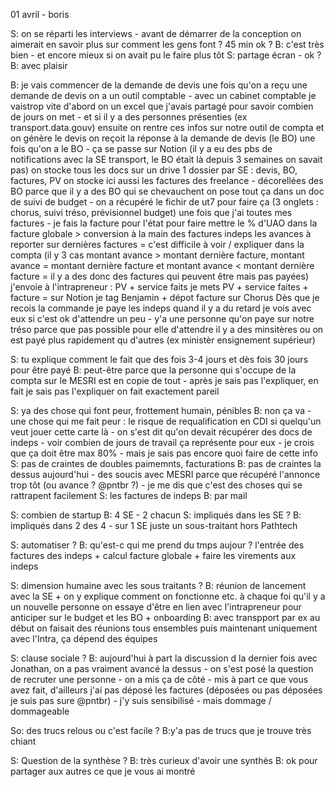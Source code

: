 01 avril - boris

S: on se réparti les interviews - avant de démarrer de la conception on aimerait en savoir plus sur comment les gens font ? 45 min ok ?
B: c'est très bien - et encore mieux si on avait pu le faire plus tôt
S: partage écran - ok ?
B: avec plaisir

B: je vais commencer de la demande de devis
une fois qu'on a reçu une demande de devis on a un outil comptable - avec un cabinet comptable
je vaistrop vite
d'abord on un excel que j'avais partagé pour savoir combien de jours on met - et si il y a des personnes présenties (ex transport.data.gouv)
ensuite on rentre ces infos sur notre outil de compta et on génère le devis
on reçoit la réponse à la demande de devis (le BO)
une fois qu'on a le BO - ça se passe sur Notion (il y a eu des pbs de notifications avec la SE transport, le BO était là depuis 3 semaines on savait pas)
on stocke tous les docs sur un drive
1 dossier par SE : devis, BO, factures, PV
on stocke ici aussi les factures des freelance - décorellées des BO parce que il y a des BO qui se chevauchent
on pose tout ça dans un doc de suivi de budget - on a récupéré le fichir de ut7 pour faire ça (3 onglets : chorus, suivi tréso, prévisionnel budget)
une fois que j'ai toutes mes factures - je fais la facture pour l'état
pour faire mettre le % d'UAO dans la facture globale > conversion à la main des factures indeps
les avances à reporter sur dernières factures = c'est difficile à voir / expliquer dans la compta (il y 3 cas montant avance > montant dernière facture, montant avance = montant dernière facture et montant avance < montant dernière facture = il y a des donc des factures qui peuvent être mais pas payées)
j'envoie à l'intrapreneur : PV + service faits
je mets PV + service faites + facture = sur Notion je tag Benjamin + dépot facture sur Chorus
Dès que je recois la commande je paye les indeps
quand il y a du retard je vois avec eux si c'est ok d'attendre un peu - y'a une personne qu'on paye sur notre tréso parce que pas possible pour elle d'attendre
il y a des minsitères ou on est payé plus rapidement qu d'autres (ex ministèr ensignement supérieur)

S: tu explique comment le fait que des fois 3-4 jours et dès fois 30 jours pour être payé 
B: peut-être parce que la personne qui s'occupe de la compta sur le MESRI est en copie de tout - après je sais pas l'expliquer, en fait je sais pas l'expliquer on fait exactement pareil

S: ya des chose qui font peur, frottement humain, pénibles
B: non ça va - une chose qui me fait peur : le risque de requalification en CDI si quelqu'un veut jouer cette carte là - on s'est dit qu'on devait récupérer des docs de indeps - voir combien de jours de travail ça représente pour eux - je crois que ça doit être max 80% - mais je sais pas encore quoi faire de cette info
S: pas de craintes de doubles paimemnts, facturations
B: pas de craintes la dessus aujourd'hui - des soucis avec MESRI parce que récupéré l'annonce trop tôt (ou avance ? @pntbr ?) - je me dis que c'est des choses qui se rattrapent facilement
S: les factures de indeps
B: par mail

S: combien de startup
B: 4 SE - 2 chacun
S: impliqués dans les SE ?
B: impliqués dans 2 des 4 - sur 1 SE juste un sous-traitant hors Pathtech

S: automatiser ?
B: qu'est-c qui me prend du tmps aujour ? l'entrée des factures des indeps + calcul facture globale + faire les virements aux indeps

S: dimension humaine avec les sous traitants ?
B: réunion de lancement avec la SE + on y explique comment on fonctionne etc. à chaque foi qu'il y a un nouvelle personne on essaye d'être en lien avec l'intrapreneur pour anticiper sur le budget et les BO + onboarding
B: avec transpport par ex au début on faisait des réunions tous ensembles puis maintenant uniquement avec l'Intra, ça dépend des équipes

S: clause sociale ?
B: aujourd'hui à part la discussion d la dernier fois avec Jonathan, on a pas vraiment avancé la dessus - on s'est posé la question de recruter une personne - on a mis ça de côté - mis à part ce que vous avez fait, d'ailleurs j'ai pas déposé les factures (déposées ou pas déposées je suis pas sure @pntbr) - j'y suis sensibilisé - mais dommage / dommageable

So: des trucs relous ou c'est facile ?
B:y'a pas de trucs que je trouve très chiant

S: Question de la synthèse ?
B: très curieux d'avoir une synthès
B: ok pour partager aux autres ce que je vous ai montré